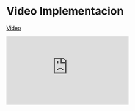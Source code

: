 # Video Implementacion
[Video](https://drive.google.com/file/d/1kIAI5_p6-mFUYji0ooLwTCI1zaecBTLX/view?usp=sharing)
<iframe width="320" height="180" src="https://drive.google.com/file/d/1kIAI5_p6-mFUYji0ooLwTCI1zaecBTLX/view?usp=sharing" title="YouTube video player" frameborder="0" allow="accelerometer; autoplay; clipboard-write; encrypted-media; gyroscope; picture-in-picture" allowfullscreen="1"></iframe>
